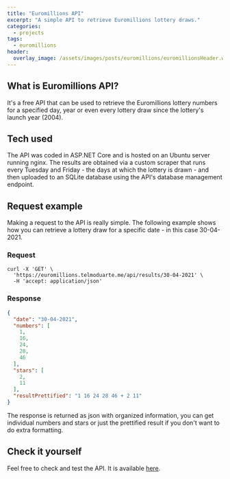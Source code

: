 ```yaml
---
title: "Euromillions API"
excerpt: "A simple API to retrieve Euromillions lottery draws."
categories:
  - projects
tags:
  - euromillions
header:
  overlay_image: /assets/images/posts/euromillions/euromillionsHeader.webp
---
```


## What is Euromillions API?
It's a free API that can be used to retrieve the Euromillions lottery numbers for a specified day, year or even every lottery draw since the lottery's launch year (2004).

## Tech used
The API was coded in ASP.NET Core and is hosted on an Ubuntu server running nginx.
The results are obtained via a custom scraper that runs every Tuesday and Friday - the days at which the lottery is drawn - and then uploaded to an SQLite database using the API's database management endpoint.

## Request example
Making a request to the API is really simple.
The following example shows how you can retrieve a lottery draw for a specific date - in this case 30-04-2021.

### Request
```shell
curl -X 'GET' \
  'https://euromillions.telmoduarte.me/api/results/30-04-2021' \
  -H 'accept: application/json'
```

### Response
```json
{
  "date": "30-04-2021",
  "numbers": [
    1,
    16,
    24,
    28,
    46
  ],
  "stars": [
    2,
    11
  ],
  "resultPrettified": "1 16 24 28 46 + 2 11"
}
```
The response is returned as json with organized information, you can get individual numbers and stars or just the prettified result if you don't want to do extra formatting.

## Check it yourself
Feel free to check and test the API. It is available [here](https://euromillions.telmoduarte.me/).